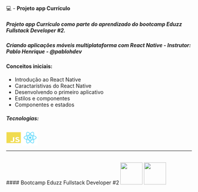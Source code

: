 💻 - **Projeto app Currículo**

##### Projeto app Currículo como parte do aprendizado do bootcamp Eduzz Fullstack Developer #2.
##### Criando aplicações móveis multiplataforma com React Native - Instrutor: Pablo Henrique - @pablohdev <br>
#### Conceitos iniciais:
- Introdução ao React Native
- Caractarístivas do React Native
- Desenvolvendo o primeiro aplicativo
- Estilos e componentes
- Componentes e estados
##### Tecnologias:
<div style="display: inline_block">
  <img align="center" alt="JavaScript" height="30" width="40" src="https://raw.githubusercontent.com/devicons/devicon/master/icons/javascript/javascript-plain.svg">
  <img align="center" alt="React Native" height="42" width="42" src="https://raw.githubusercontent.com/github/explore/80688e429a7d4ef2fca1e82350fe8e3517d3494d/topics/react/react.png">
</div><hr><br>
#### Bootcamp Eduzz Fullstack Developer #2
<img width="60" height="60" src="https://hermes.digitalinnovation.one/assets/diome/logo.svg">
<img width="60" height="60" src="https://hermes.digitalinnovation.one/tracks/4346b33d-1655-4a5e-b562-51511cd5963d.png">
